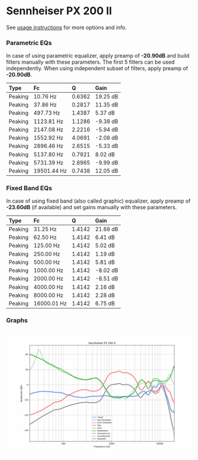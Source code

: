 # Sennheiser PX 200 II
See [usage instructions](https://github.com/jaakkopasanen/AutoEq#usage) for more options and info.

### Parametric EQs
In case of using parametric equalizer, apply preamp of **-20.90dB** and build filters manually
with these parameters. The first 5 filters can be used independently.
When using independent subset of filters, apply preamp of **-20.90dB**.

| Type    | Fc          |      Q | Gain     |
|:--------|:------------|:-------|:---------|
| Peaking | 10.76 Hz    | 0.6362 | 19.25 dB |
| Peaking | 37.86 Hz    | 0.2817 | 11.35 dB |
| Peaking | 497.73 Hz   | 1.4387 | 5.37 dB  |
| Peaking | 1123.81 Hz  | 1.1286 | -9.38 dB |
| Peaking | 2147.08 Hz  | 2.2216 | -5.94 dB |
| Peaking | 1552.92 Hz  | 4.0691 | -2.08 dB |
| Peaking | 2896.46 Hz  | 2.6515 | -5.33 dB |
| Peaking | 5137.80 Hz  | 0.7921 | 8.02 dB  |
| Peaking | 5731.39 Hz  | 2.8965 | -9.99 dB |
| Peaking | 19501.44 Hz | 0.7438 | 12.05 dB |

### Fixed Band EQs
In case of using fixed band (also called graphic) equalizer, apply preamp of **-23.60dB**
(if available) and set gains manually with these parameters.

| Type    | Fc          |      Q | Gain     |
|:--------|:------------|:-------|:---------|
| Peaking | 31.25 Hz    | 1.4142 | 21.68 dB |
| Peaking | 62.50 Hz    | 1.4142 | 6.41 dB  |
| Peaking | 125.00 Hz   | 1.4142 | 5.02 dB  |
| Peaking | 250.00 Hz   | 1.4142 | 1.19 dB  |
| Peaking | 500.00 Hz   | 1.4142 | 5.81 dB  |
| Peaking | 1000.00 Hz  | 1.4142 | -8.02 dB |
| Peaking | 2000.00 Hz  | 1.4142 | -8.51 dB |
| Peaking | 4000.00 Hz  | 1.4142 | 2.16 dB  |
| Peaking | 8000.00 Hz  | 1.4142 | 2.28 dB  |
| Peaking | 16000.01 Hz | 1.4142 | 6.75 dB  |

### Graphs
![](./Sennheiser%20PX%20200%20II.png)